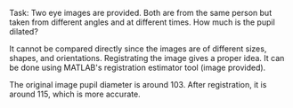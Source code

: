 Task: Two eye images are provided. Both are from the same person but taken from different angles and at different times. How much is the pupil dilated?

It cannot be compared directly since the images are of different sizes, shapes, and orientations.
Registrating the image gives a proper idea. It can be done using MATLAB's registration estimator tool (image provided).

The original image pupil diameter is around 103. After registration, it is around 115, which is more accurate.
